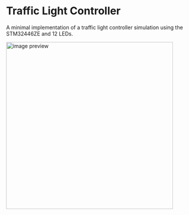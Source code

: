 # Traffic Light Controller

A minimal implementation of a traffic light controller simulation using the STM32446ZE and 12 LEDs.

<img src="/repo/image.jpg" alt="image preview" width="450" height="auto">
